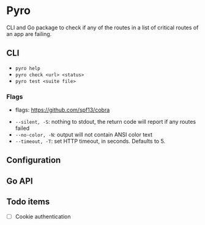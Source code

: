 # Pyro

CLI and Go package to check if any of the routes in a list of critical routes of an app are failing.

## CLI

- `pyro help`
- `pyro check <url> <status>`
- `pyro test <suite file>`

### Flags

* flags: https://github.com/spf13/cobra

- `--silent, -S`: nothing to stdout, the return code will report if any routes failed
- `--no-color, -N`: output will not contain ANSI color text
- `--timeout, -T`: set HTTP timeout, in seconds. Defaults to 5.

## Configuration

## Go API

## Todo items
- [ ] Cookie authentication

